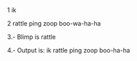 1 ik

2 rattle
ping zoop
boo-wa-ha-ha

3.- Blimp is rattle

4.- Output is: 
ik
rattle
ping zoop
boo-ha-ha

